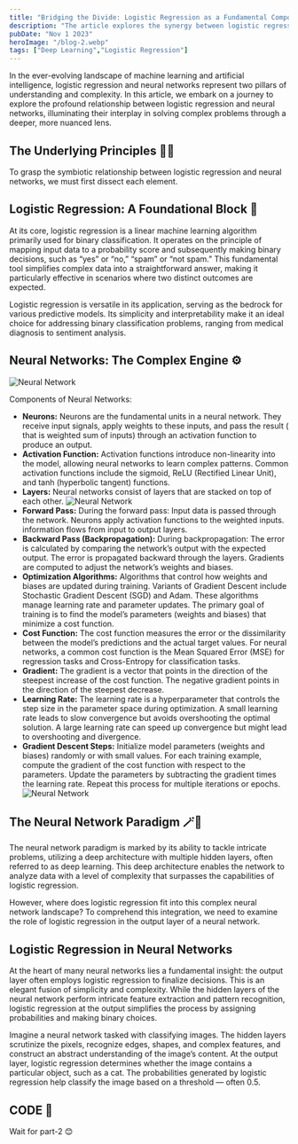 ```yaml
---
title: "Bridging the Divide: Logistic Regression as a Fundamental Component of Neural Networks"
description: "The article explores the synergy between logistic regression and neural networks in machine learning. Logistic regression's simplicity in binary classification complements the complexity of neural networks. The neural network's hidden layers handle intricate features, while logistic regression in the output layer simplifies decision-making, illustrated through an image classification example"
pubDate: "Nov 1 2023"
heroImage: "/blog-2.webp"
tags: ["Deep Learning","Logistic Regression"]
---
```


In the ever-evolving landscape of machine learning and artificial intelligence, logistic regression and neural networks represent two pillars of understanding and complexity. In this article, we embark on a journey to explore the profound relationship between logistic regression and neural networks, illuminating their interplay in solving complex problems through a deeper, more nuanced lens.

## The Underlying Principles 😶‍🌫️
To grasp the symbiotic relationship between logistic regression and neural networks, we must first dissect each element.

## Logistic Regression: A Foundational Block 🧱
At its core, logistic regression is a linear machine learning algorithm primarily used for binary classification. It operates on the principle of mapping input data to a probability score and subsequently making binary decisions, such as “yes” or “no,” “spam” or “not spam.” This fundamental tool simplifies complex data into a straightforward answer, making it particularly effective in scenarios where two distinct outcomes are expected.

Logistic regression is versatile in its application, serving as the bedrock for various predictive models. Its simplicity and interpretability make it an ideal choice for addressing binary classification problems, ranging from medical diagnosis to sentiment analysis.

## Neural Networks: The Complex Engine ⚙️
![Neural Network](/blog-2.webp)

Components of Neural Networks:

* **Neurons:** Neurons are the fundamental units in a neural network. They receive input signals, apply weights to these inputs, and pass the result ( that is weighted sum of inputs) through an activation function to produce an output.
* **Activation Function:** Activation functions introduce non-linearity into the model, allowing neural networks to learn complex patterns. Common activation functions include the sigmoid, ReLU (Rectified Linear Unit), and tanh (hyperbolic tangent) functions.
* **Layers:** Neural networks consist of layers that are stacked on top of each other.
    ![Neural Network](/blog-2.2.webp)
* **Forward Pass:** During the forward pass: Input data is passed through the network. Neurons apply activation functions to the weighted inputs. information flows from input to output layers.
* **Backward Pass (Backpropagation):** During backpropagation: The error is calculated by comparing the network’s output with the expected output. The error is propagated backward through the layers. Gradients are computed to adjust the network’s weights and biases.
* **Optimization Algorithms:** Algorithms that control how weights and biases are updated during training. Variants of Gradient Descent include Stochastic Gradient Descent (SGD) and Adam. These algorithms manage learning rate and parameter updates. The primary goal of training is to find the model’s parameters (weights and biases) that minimize a cost function.
* **Cost Function:** The cost function measures the error or the dissimilarity between the model’s predictions and the actual target values. For neural networks, a common cost function is the Mean Squared Error (MSE) for regression tasks and Cross-Entropy for classification tasks.
* **Gradient:** The gradient is a vector that points in the direction of the steepest increase of the cost function. The negative gradient points in the direction of the steepest decrease.
* **Learning Rate:** The learning rate is a hyperparameter that controls the step size in the parameter space during optimization. A small learning rate leads to slow convergence but avoids overshooting the optimal solution. A large learning rate can speed up convergence but might lead to overshooting and divergence.
* **Gradient Descent Steps:** Initialize model parameters (weights and biases) randomly or with small values. For each training example, compute the gradient of the cost function with respect to the parameters. Update the parameters by subtracting the gradient times the learning rate. Repeat this process for multiple iterations or epochs.
    ![Neural Network](/blog-2.3.webp)

## The Neural Network Paradigm 🪄🔮
The neural network paradigm is marked by its ability to tackle intricate problems, utilizing a deep architecture with multiple hidden layers, often referred to as deep learning. This deep architecture enables the network to analyze data with a level of complexity that surpasses the capabilities of logistic regression.

However, where does logistic regression fit into this complex neural network landscape? To comprehend this integration, we need to examine the role of logistic regression in the output layer of a neural network.

## Logistic Regression in Neural Networks
 At the heart of many neural networks lies a fundamental insight: the output layer often employs logistic regression to finalize decisions. This is an elegant fusion of simplicity and complexity. While the hidden layers of the neural network perform intricate feature extraction and pattern recognition, logistic regression at the output simplifies the process by assigning probabilities and making binary choices.

 Imagine a neural network tasked with classifying images. The hidden layers scrutinize the pixels, recognize edges, shapes, and complex features, and construct an abstract understanding of the image’s content. At the output layer, logistic regression determines whether the image contains a particular object, such as a cat. The probabilities generated by logistic regression help classify the image based on a threshold — often 0.5.

 ## CODE 🌟
 Wait for part-2 😊